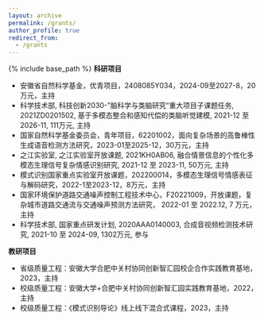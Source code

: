```yaml
---
layout: archive
permalink: /grants/
author_profile: true
redirect_from:
  - /grants
---
```

<!-- Google tag (gtag.js) -->
<script async src="https://www.googletagmanager.com/gtag/js?id=G-T0S164QJL9"></script>
<script>
  window.dataLayer = window.dataLayer || [];
  function gtag(){dataLayer.push(arguments);}
  gtag('js', new Date());

  gtag('config', 'G-T0S164QJL9');
</script>
{% include base_path %}
**科研项目**
* 安徽省自然科学基金，优青项目，2408085Y034，2024-09至2027-8，20万元，主持
* 科学技术部, 科技创新2030-”脑科学与类脑研究“重大项目子课题任务, 2021ZD0201502, 基于多模态整合和感知代偿的类脑听觉建模, 2021-12 至 2026-11, 111万元, 主持
* 国家自然科学基金委员会，青年项目，62201002，面向复杂场景的高鲁棒性生成语音检测方法研究，2023-01至2025-12，30万元，主持
* 之江实验室, 之江实验室开放课题, 2021KH0AB06, 融合情景信息的个性化多模态生理信号复杂情感识别研究, 2021-12 至 2023-11, 50万元, 主持
* 模式识别国家重点实验室开放课题，202200014，多模态生理信号情感表征与解码研究，2022-1至2023-12，8万元，主持
* 国家环境保护道路交通噪声控制工程技术中心，F20221009，开放课题，复杂城市道路交通流与交通噪声预测方法研究， 2022-01 至 2022.12, 7 万元，主持
*  科学技术部, 国家重点研发计划, 2020AAA0140003, 合成音视频检测技术研究, 2021-10 至 2024-09, 1302万元, 参与

**教研项目**
* 省级质量工程：安徽大学合肥中关村协同创新智汇园校企合作实践教育基地，2023，主持
* 校级质量工程：安徽大学+合肥中关村协同创新智汇园实践教育基地，2022，主持
* 校级质量工程：《模式识别导论》线上线下混合式课程，2023，主持
